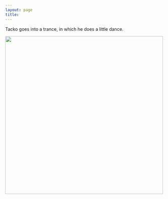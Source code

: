 ```yaml
---
layout: page
title: 
---
```


Tacko goes into a trance, in which he does a little dance.

<a  href="7.jpg">
<img src="7.jpg" width="500" class="centerimg"/>
</a>

